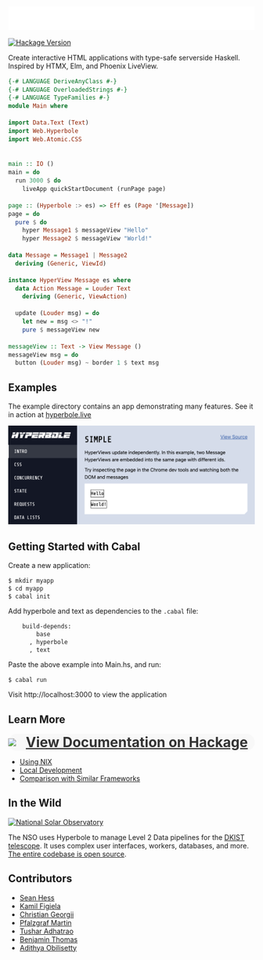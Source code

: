 ![Hyperbole](https://github.com/seanhess/hyperbole/raw/main/examples/static/logo-robot.png)

[![Hackage Version](https://img.shields.io/hackage/v/hyperbole?color=success)](https://hackage.haskell.org/package/hyperbole)

Create interactive HTML applications with type-safe serverside Haskell. Inspired by HTMX, Elm, and Phoenix LiveView.



```haskell
{-# LANGUAGE DeriveAnyClass #-}
{-# LANGUAGE OverloadedStrings #-}
{-# LANGUAGE TypeFamilies #-}
module Main where

import Data.Text (Text)
import Web.Hyperbole
import Web.Atomic.CSS


main :: IO ()
main = do
  run 3000 $ do
    liveApp quickStartDocument (runPage page)

page :: (Hyperbole :> es) => Eff es (Page '[Message])
page = do
  pure $ do
    hyper Message1 $ messageView "Hello"
    hyper Message2 $ messageView "World!"

data Message = Message1 | Message2
  deriving (Generic, ViewId)

instance HyperView Message es where
  data Action Message = Louder Text
    deriving (Generic, ViewAction)

  update (Louder msg) = do
    let new = msg <> "!"
    pure $ messageView new

messageView :: Text -> View Message ()
messageView msg = do
  button (Louder msg) ~ border 1 $ text msg
```



Examples
---------

The example directory contains an app demonstrating many features. See it in action at [hyperbole.live](https://hyperbole.live)

<a href="https://hyperbole.live">
  <!--<img alt="Hyperbole Examples" src="https://github.com/seanhess/hyperbole/raw/main/examples/static/examples.png"/>-->
  <img alt="Hyperbole Examples" src="./examples/static/examples.png"/>
</a>

<!-- out of date!
* [HaskRead](https://github.com/tusharad/Reddit-Clone-Haskell) - A Reddit Clone
-->

Getting Started with Cabal
--------------------------

Create a new application:

    $ mkdir myapp
    $ cd myapp
    $ cabal init

Add hyperbole and text as dependencies to the `.cabal` file:

```
    build-depends:
        base
      , hyperbole
      , text
```

Paste the above example into Main.hs, and run:

    $ cabal run

Visit http://localhost:3000 to view the application


Learn More
----------

<a href="https://hackage.haskell.org/package/hyperbole/docs/Web-Hyperbole.html" target="_blank" style="border-radius: 20px; Background-color:#f8f8f8; gap: 20px; display: flex; flex-direction: row; align-items: center">
    <image src="https://github.com/seanhess/hyperbole/raw/main/docs/hackage.svg">
    <div style="font-size:28px; color:#333; font-weight: bold;">
      View Documentation on Hackage
    </div>
</a>

* [Using NIX](./docs/nix.md)
* [Local Development](./docs/dev.md)
* [Comparison with Similar Frameworks](./docs/comparison.md)

In the Wild
---------------------

<a href="https://nso.edu">
  <img alt="National Solar Observatory" src="https://nso1.b-cdn.net/wp-content/uploads/2020/03/NSO-logo-orange-text.png" width="400"/>
</a>

The NSO uses Hyperbole to manage Level 2 Data pipelines for the [DKIST telescope](https://nso.edu/telescopes/dki-solar-telescope/). It uses complex user interfaces, workers, databases, and more. [The entire codebase is open source](https://github.com/DKISTDC/level2/). 






Contributors
------------

* [Sean Hess](seanhess)
* [Kamil Figiela](https://github.com/kfigiela)
* [Christian Georgii](https://github.com/cgeorgii)
* [Pfalzgraf Martin](https://github.com/Skyfold)
* [Tushar Adhatrao](https://github.com/tusharad)
* [Benjamin Thomas](https://github.com/benjamin-thomas)
* [Adithya Obilisetty](https://github.com/adithyaov)
